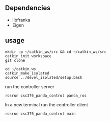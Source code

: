 ## Dependencies 
- libfranka 
- Eigen

## usage 

```
mkdir -p ~/catkin_ws/src && cd ~/catkin_ws/src 
catkin_init_workspace
git clone 

cd ~/catkin_ws
catkin_make_isolated 
source ../devel_isolated/setup.bash 
```

run the controller server 

```
rosrun csc376_panda_control panda_ros 
```

In a new terminal run the controller client 

```
rosrun csc376_panda_control main 
```